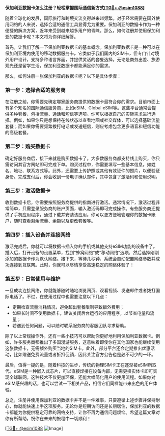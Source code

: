 **保加利亚数据卡怎么注册？轻松掌握国际通信新方式[[TG💪+ @esim1088](https://t.me/s/esim1088)]**

随着全球化的发展，国际旅行和跨境交流变得越来越频繁。对于经常需要在国外使用网络的人来说，选择合适的通信工具显得尤为重要。保加利亚的数据卡作为一种便捷的解决方案，近年来受到越来越多用户的青睐。那么，如何注册并使用保加利亚的数据卡呢？本文将为你详细解答。

首先，让我们了解一下保加利亚数据卡的基本概念。保加利亚数据卡是一种可以在保加利亚境内使用的移动数据服务卡。它类似于我们国内的SIM卡，但专门针对境外用户设计，支持多种语言界面，并提供灵活的套餐选择。无论是商务出差、旅游观光还是留学生活，保加利亚数据卡都能满足你的需求。

那么，如何注册一张保加利亚的数据卡呢？以下是具体步骤：

### **第一步：选择合适的服务商**
在注册之前，你需要先确定哪家服务商提供的数据卡最符合你的需求。目前市面上有多个知名的国际通信服务商，比如eSIM、Global eSIM等。这些平台通常会提供多种套餐，包括流量、通话和短信等选项。你可以根据自己的实际需求进行选择。例如，如果你只是想保持在线状态以查看地图或社交媒体，可以选择基础流量套餐；而如果你需要频繁拨打电话或发送短信，则应考虑包含更多语音和短信功能的高级套餐。

### **第二步：购买数据卡**
确定好服务商后，接下来就是购买数据卡了。大多数服务商都支持线上购买，你只需访问其官方网站即可完成下单。购买过程中，你需要填写一些基本信息，如姓名、地址、联系方式等。此外，还需要上传护照或其他有效证件的照片，以便验证身份。完成支付后，你会收到一份电子确认邮件，其中包含了激活码和使用说明。

### **第三步：激活数据卡**
收到数据卡后，你需要按照服务商提供的指南进行激活。通常情况下，激活过程非常简单，只需登录服务商的账户页面，输入激活码即可完成操作。有些服务商还提供了手机应用程序，通过下载并安装该应用，你可以更方便地管理你的数据卡账户，随时查看剩余流量、余额以及更改套餐等。

### **第四步：插入设备并连接网络**
激活完成后，你就可以将数据卡插入你的手机或其他支持eSIM功能的设备中了。插入后，打开设备的设置菜单，找到“蜂窝网络”或“移动网络”选项，然后选择刚刚添加的数据卡作为默认网络。接下来，等待几秒钟，系统会自动配置网络参数并成功连接到互联网。此时，你就可以尽情享受高速稳定的网络体验了！

### **第五步：日常使用与维护**
一旦成功连接网络，你就能够随时随地浏览网页、观看视频、发送邮件或者拨打国际电话了。不过，在使用过程中也需要注意以下几点：
- 定期检查流量消耗情况，避免超出套餐限制导致额外费用；
- 如果长时间不使用数据卡，建议关闭后台运行的应用程序，以节省电量和流量；
- 若遇到任何问题，可以随时联系服务商的客服团队寻求帮助。

除了以上常规操作外，还有一些小技巧可以帮助你更好地利用保加利亚数据卡。例如，许多服务商都推出了多国漫游服务，这意味着即使你在其他国家也能继续使用这张数据卡，无需额外购买当地的SIM卡。此外，部分平台还会定期推出优惠活动，比如赠送免费流量或者折扣促销，因此关注官方公告也是必不可少的一环。

最后，值得一提的是，随着科技的进步，传统的物理SIM卡正在逐渐被eSIM所取代。eSIM是一种嵌入式芯片，可以直接焊接在设备内部，无需更换实体卡即可实现全球联网。这种技术不仅更加环保，还能大幅简化用户的使用流程。如果你对eSIM感兴趣的话，也可以尝试一下相关产品，相信它们同样能带来出色的用户体验。

总之，注册并使用保加利亚的数据卡并不是一件难事，只要遵循上述步骤并保持耐心，你就能快速上手这项服务。无论你是短期访问还是长期居住，保加利亚的数据卡都能为你提供稳定可靠的网络支持，让你不再为通信问题烦恼。希望这篇文章对你有所帮助，祝你在未来的旅程中一切顺利！

[[TG💪+ @esim1088](https://t.me/s/esim1088) ![Image](https://i.postimg.cc/4NQfJmqS/Snipaste-2025-05-13-00-14-12.png)]